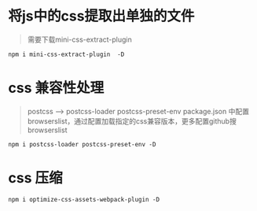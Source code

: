 # 将js中的css提取出单独的文件 

> 需要下载mini-css-extract-plugin 


` npm i mini-css-extract-plugin  -D `

# css 兼容性处理

> postcss --> postcss-loader postcss-preset-env
> package.json 中配置browserslist，通过配置加载指定的css兼容版本，更多配置github搜browserslist

` npm i postcss-loader postcss-preset-env -D `

# css 压缩

` npm i optimize-css-assets-webpack-plugin -D `